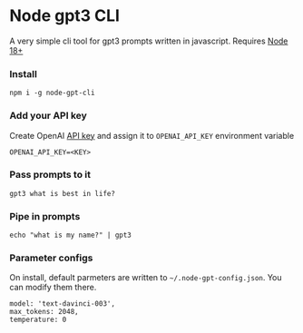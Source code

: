 # Node gpt3 CLI
A very simple cli tool for gpt3 prompts written in javascript.
Requires [Node 18+](https://nodejs.org/en/blog/announcements/v18-release-announce/)

### Install 
```npm i -g node-gpt-cli```

### Add your API key 

Create OpenAI [API key](https://platform.openai.com/account/api-keys) and assign it to `OPENAI_API_KEY` environment variable

```OPENAI_API_KEY=<KEY>```

### Pass prompts to it
```gpt3 what is best in life?```

### Pipe in prompts
```echo "what is my name?" | gpt3 ```

### Parameter configs
On install, default parmeters are written to `~/.node-gpt-config.json`.  You can modify them there.   
```
model: 'text-davinci-003',
max_tokens: 2048,
temperature: 0  
```
